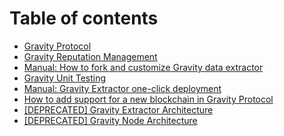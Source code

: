 # Table of contents

* [Gravity Protocol](README.md)
* [Gravity Reputation Management](gravity-reputation-management.md)
* [Manual: How to fork and customize Gravity data extractor](manual-how-to-reuse-gravity-data-extractor.md)
* [Gravity Unit Testing](gravity-testing.md)
* [Manual: Gravity Extractor one-click deployment](manual-gravity-extractor-one-click-deployment.md)
* [How to add support for a new blockchain in Gravity Protocol](how-to-add-support-for-a-new-blockchain-in-gravity-protocol.md)
* [\[DEPRECATED\] Gravity Extractor Architecture](gravity-extractor-architecture.md)
* [\[DEPRECATED\] Gravity Node Architecture](gravity-node-architecture-overview.md)

